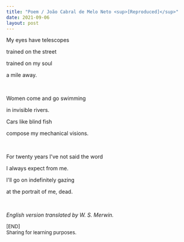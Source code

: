 ```yaml
---
title: "Poem / João Cabral de Melo Neto <sup>[Reproduced]</sup>"
date: 2021-09-06
layout: post
---
```


My eyes have telescopes

trained on the street

trained on my soul

a mile away.

<br>

Women come and go swimming

in invisible rivers.

Cars like blind fish

compose my mechanical visions.

<br>

For twenty years I've not said the word

I always expect from me.

I'll go on indefinitely gazing

at the portrait of me, dead.

<br>

*English version translated by W. S. Merwin.*

<p>
<font size="2">
[END]
<br/>
Sharing for learning purposes.
</font>
</p>